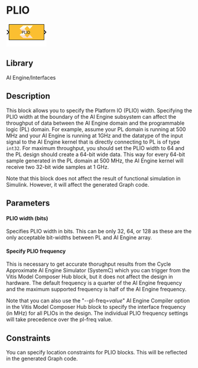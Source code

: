# PLIO
![](./Images/block.png)  

## Library
AI Engine/Interfaces

## Description

This block allows you to specify the Platform IO (PLIO) width.
Specifying the PLIO width at the boundary of the AI Engine subsystem can
affect the throughput of data between the AI Engine domain and the
programmable logic (PL) domain. For example, assume your PL domain is
running at 500 MHz and your AI Engine is running at 1GHz and the datatype of
the input signal to the AI Engine kernel that is directly connecting to
PL is of type `int32`. For maximum throughput, you should set the PLIO
width to 64 and the PL design should create a 64-bit wide data. This way
for every 64-bit sample generated in the PL domain at 500 MHz, the AI
Engine kernel will receive two 32-bit wide samples at 1 GHz.

Note that this block does not affect the result of functional simulation in Simulink. However, it will affect the generated Graph code.

## Parameters
#### PLIO width (bits) 
Specifies PLIO width in bits. This can be only 32, 64, or 128 as these are the only acceptable bit-widths between PL and AI Engine array. 

#### Specify PLIO frequency
This is necessary to get accurate thorughput results from the Cycle Approximate AI Engine Simulator (SystemC) which you can trigger from the Vitis Model Composer Hub block, but it does not affect the design in hardware. The default frequency is a quarter of the AI Engine frequency and the maximum supported frequency is half of the AI Engine frequency.

Note that you can also use the "--pl-freq=_value_" AI Engine Compiler option in the Vitis Model Composer Hub block to specify the interface frequency (in MHz) for all PLIOs in the design. The individual PLIO frequency settings will take precedence over the pl-freq value.

## Constraints
You can specify location constraints for PLIO blocks. This will be reflected in the generated Graph code.

